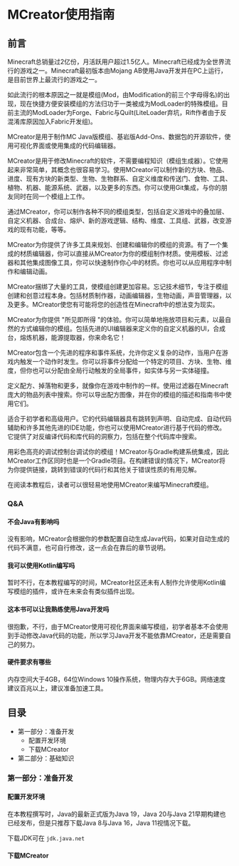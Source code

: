 # MCreator使用指南

<!-- 编写日期：2023.1.12 -->

## 前言

Minecraft总销量过2亿份，月活跃用户超过1.5亿人。Minecraft已经成为全世界流行的游戏之一。Minecraft最初版本由Mojang AB使用Java开发并在PC上运行，是目前世界上最流行的游戏之一。

如此流行的根本原因之一就是模组(Mod，由Modification的前三个字母得名)的出现，现在快捷方便安装模组的方法归功于一类被成为ModLoader的特殊模组。目前主流的ModLoader为Forge、Fabric与Quilt(LiteLoader弃坑，Rift作者由于反混淆库原因加入Fabric开发组)。

MCreator是用于制作MC Java版模组、基岩版Add-Ons、数据包的开源软件，使用可视化界面或使用集成的代码编辑器。

MCreator是用于修改Minecraft的软件，不需要编程知识（模组生成器）。它使用起来非常简单，其概念也很容易学习。使用MCreator可以制作新的方块、物品、进度、现有方块的新类型、生物、生物群系、自定义维度和传送门、食物、工具、植物、机器、能源系统、武器，以及更多的东西。你可以使用Git集成，与你的朋友同时在同一个模组上工作。

通过MCreator，你可以制作各种不同的模组类型，包括自定义游戏中的叠加层、自定义机器、合成台、熔炉、新的游戏逻辑、结构、维度、工具组、武器，改变游戏的现有功能，等等。

MCreator为你提供了许多工具来规划、创建和编辑你的模组的资源。有了一个集成的材质编辑器，你可以直接从MCreator为你的模组制作材质。使用模板、过滤器和其他集成图像工具，你可以快速制作你心中的材质。你也可以从应用程序中制作和编辑动画。

MCreator捆绑了大量的工具，使模组创建更加容易。忘记技术细节，专注于模组创建和创意过程本身。包括材质制作器，动画编辑器，生物动画，声音管理器，以及更多。MCreator使您有可能将您的创造性在Minecraft中的想法变为现实。

MCreator为你提供 "所见即所得 "的体验。你可以简单地拖放项目和元素，以最自然的方式编辑你的模组。包括先进的UI编辑器来定义你的自定义机器的UI，合成台，熔炼机器，能源提取器，你来命名它！

MCreator包含一个先进的程序和事件系统，允许你定义复杂的动作，当用户在游戏内触发一个动作时发生。你可以将事件分配给一个特定的项目、方块、生物、维度，但你也可以分配由全局行动触发的全局事件，如实体与另一实体碰撞。

定义配方、掉落物和更多，就像你在游戏中制作的一样。使用过滤器在Minecraft庞大的物品列表中搜索。你可以导出配方图像，并在你的模组的描述和指南书中使用它们。

适合于初学者和高级用户。它的代码编辑器具有跳转到声明、自动完成、自动代码辅助和许多其他先进的IDE功能，你也可以使用MCreator进行基于代码的修改。它提供了对反编译代码和库代码的洞察力，包括在整个代码库中搜索。

用彩色高亮的调试控制台调试你的模组！MCreator与Gradle构建系统集成，因此MCreator工作区同时也是一个Gradle项目。在构建错误的情况下，MCreator将为你提供链接，跳转到错误的代码行和其他关于错误性质的有用见解。

在阅读本教程后，读者可以很轻易地使用MCreator来编写Minecraft模组。

### Q&A

#### 不会Java有影响吗

没有影响，MCreator会根据你的参数配置自动生成Java代码，如果对自动生成的代码不满意，也可自行修改，这一点会在靠后的章节说明。

#### 我可以使用Kotlin编写吗

暂时不行，在本教程编写的时间，MCreator社区还未有人制作允许使用Kotlin编写模组的插件，或许在未来会有类似插件出现。

#### 这本书可以让我熟练使用Java开发吗

很抱歉，不行，由于MCreator使用可视化界面来编写模组，初学者基本不会使用到手动修改Java代码的功能，所以学习Java开发不能依靠MCreator，还是需要自己的努力。

#### 硬件要求有哪些

内存空间大于4GB，64位Windows 10操作系统，物理内存大于6GB。网络速度建议百兆以上，建议准备加速工具。

<!-- 前言编写日期：2023.1.12

前言参考：

1.土球球撰写的《我的世界：Minecraft模组开发指南》

2.MC百科中MCreator的介绍 -->

## 目录

* 第一部分：准备开发
  * 配置开发环境
  * 下载MCreator
* 第二部分：基础知识

### 第一部分：准备开发

#### 配置开发环境

在本教程撰写时，Java的最新正式版为Java 19，Java 20与Java 21早期构建也已经发布，但是只推荐下载Java 8与Java 16，Java 11视情况下载。

下载JDK可在 `jdk.java.net`

#### 下载MCreator
